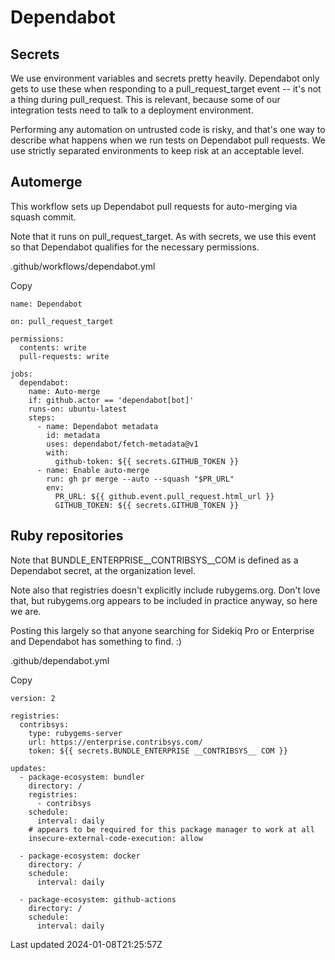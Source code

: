 # Dependabot

## Secrets

We use environment variables and secrets pretty heavily. Dependabot only gets to use these when responding to a pull\_request\_target event -- it's not a thing during pull\_request. This is relevant, because some of our integration tests need to talk to a deployment environment.

Performing any automation on untrusted code is risky, and that's one way to describe what happens when we run tests on Dependabot pull requests. We use strictly separated environments to keep risk at an acceptable level.

## Automerge

This workflow sets up Dependabot pull requests for auto-merging via squash commit.

Note that it runs on pull\_request\_target. As with secrets, we use this event so that Dependabot qualifies for the necessary permissions.

.github/workflows/dependabot.yml

Copy

    name: Dependabot
    
    on: pull_request_target
    
    permissions:
      contents: write
      pull-requests: write
    
    jobs:
      dependabot:
        name: Auto-merge
        if: github.actor == 'dependabot[bot]'
        runs-on: ubuntu-latest
        steps:
          - name: Dependabot metadata
            id: metadata
            uses: dependabot/fetch-metadata@v1
            with:
              github-token: ${{ secrets.GITHUB_TOKEN }}
          - name: Enable auto-merge
            run: gh pr merge --auto --squash "$PR_URL"
            env:
              PR_URL: ${{ github.event.pull_request.html_url }}
              GITHUB_TOKEN: ${{ secrets.GITHUB_TOKEN }}

## Ruby repositories

Note that BUNDLE\_ENTERPRISE\_\_CONTRIBSYS\_\_COM is defined as a Dependabot secret, at the organization level.

Note also that registries doesn't explicitly include rubygems.org. Don't love that, but rubygems.org appears to be included in practice anyway, so here we are.

Posting this largely so that anyone searching for Sidekiq Pro or Enterprise and Dependabot has something to find. :)

.github/dependabot.yml

Copy

    version: 2
    
    registries:
      contribsys:
        type: rubygems-server
        url: https://enterprise.contribsys.com/
        token: ${{ secrets.BUNDLE_ENTERPRISE __CONTRIBSYS__ COM }}
    
    updates:
      - package-ecosystem: bundler
        directory: /
        registries:
          - contribsys
        schedule:
          interval: daily
        # appears to be required for this package manager to work at all
        insecure-external-code-execution: allow
    
      - package-ecosystem: docker
        directory: /
        schedule:
          interval: daily
    
      - package-ecosystem: github-actions
        directory: /
        schedule:
          interval: daily

Last updated 2024-01-08T21:25:57Z